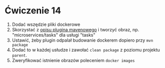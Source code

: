 # Ćwiczenie 14

1. Dodać wszędzie pliki dockerowe
2. Skorzystać z [opisu plugina mavenowego](https://github.com/spotify/dockerfile-maven) i tworzyć obraz, np. "microservices/tasks" dla usługi "tasks"
3. Ustawić, żeby plugin odpalał budowanie dockerem dopiero przy `mvn package`
4. Dodać to w każdej usłudze i zawołać `clean package` z poziomu projektu `parent`.
5. Zweryfikować istnienie obrazów poleceniem `docker images`
